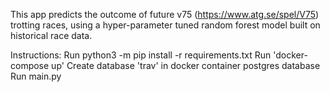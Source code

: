 This app predicts the outcome of future v75 (https://www.atg.se/spel/V75) trotting races, using a hyper-parameter tuned random forest model built on historical race data.

Instructions:
Run python3 -m pip install -r requirements.txt 
Run 'docker-compose up'
Create database 'trav' in docker container postgres database
Run main.py